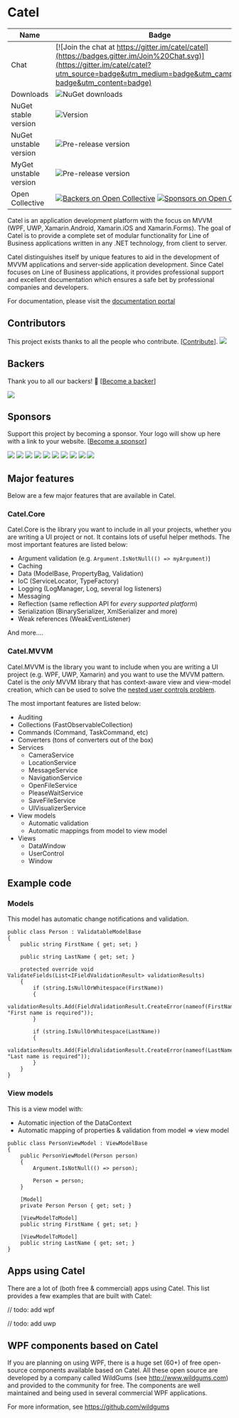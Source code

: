 Catel
=====

Name|Badge
---|---
Chat|[![Join the chat at https://gitter.im/catel/catel](https://badges.gitter.im/Join%20Chat.svg)](https://gitter.im/catel/catel?utm_source=badge&utm_medium=badge&utm_campaign=pr-badge&utm_content=badge)
Downloads|![NuGet downloads](https://img.shields.io/nuget/dt/catel.core.svg)
NuGet stable version|![Version](https://img.shields.io/nuget/v/catel.core.svg)
NuGet unstable version|![Pre-release version](https://img.shields.io/nuget/vpre/catel.core.svg)
MyGet unstable version|![Pre-release version](https://img.shields.io/myget/catel/vpre/catel.core.svg)
Open Collective|[![Backers on Open Collective](https://opencollective.com/Catel/backers/badge.svg)](#backers) [![Sponsors on Open Collective](https://opencollective.com/Catel/sponsors/badge.svg)](#sponsors)

Catel is an application development platform with the focus on MVVM (WPF, UWP, Xamarin.Android, Xamarin.iOS and Xamarin.Forms). 
The goal of Catel is to provide a complete set of modular functionality for Line of Business applications written in any .NET 
technology, from client to server.

Catel distinguishes itself by unique features to aid in the development of MVVM applications and server-side application 
development. Since Catel focuses on Line of Business applications, it provides professional support and excellent documentation 
which ensures a safe bet by professional companies and developers.

For documentation, please visit the [documentation portal](https://docs.catelproject.com)

## Contributors

This project exists thanks to all the people who contribute. [[Contribute](CONTRIBUTING.md)].
<a href="graphs/contributors"><img src="https://opencollective.com/Catel/contributors.svg?width=890&button=false" /></a>

## Backers

Thank you to all our backers! 🙏 [[Become a backer](https://opencollective.com/Catel#backer)]

<a href="https://opencollective.com/Catel#backers" target="_blank"><img src="https://opencollective.com/Catel/backers.svg?width=890"></a>

## Sponsors

Support this project by becoming a sponsor. Your logo will show up here with a link to your website. [[Become a sponsor](https://opencollective.com/Catel#sponsor)]

<a href="https://opencollective.com/Catel/sponsor/0/website" target="_blank"><img src="https://opencollective.com/Catel/sponsor/0/avatar.svg"></a>
<a href="https://opencollective.com/Catel/sponsor/1/website" target="_blank"><img src="https://opencollective.com/Catel/sponsor/1/avatar.svg"></a>
<a href="https://opencollective.com/Catel/sponsor/2/website" target="_blank"><img src="https://opencollective.com/Catel/sponsor/2/avatar.svg"></a>
<a href="https://opencollective.com/Catel/sponsor/3/website" target="_blank"><img src="https://opencollective.com/Catel/sponsor/3/avatar.svg"></a>
<a href="https://opencollective.com/Catel/sponsor/4/website" target="_blank"><img src="https://opencollective.com/Catel/sponsor/4/avatar.svg"></a>
<a href="https://opencollective.com/Catel/sponsor/5/website" target="_blank"><img src="https://opencollective.com/Catel/sponsor/5/avatar.svg"></a>
<a href="https://opencollective.com/Catel/sponsor/6/website" target="_blank"><img src="https://opencollective.com/Catel/sponsor/6/avatar.svg"></a>
<a href="https://opencollective.com/Catel/sponsor/7/website" target="_blank"><img src="https://opencollective.com/Catel/sponsor/7/avatar.svg"></a>
<a href="https://opencollective.com/Catel/sponsor/8/website" target="_blank"><img src="https://opencollective.com/Catel/sponsor/8/avatar.svg"></a>
<a href="https://opencollective.com/Catel/sponsor/9/website" target="_blank"><img src="https://opencollective.com/Catel/sponsor/9/avatar.svg"></a>

## Major features

Below are a few major features that are available in Catel.

### Catel.Core

Catel.Core is the library you want to include in all your projects, whether you are writing a UI project or not. It contains lots of useful helper methods. The
most important features are listed below:

- Argument validation (e.g. `Argument.IsNotNull(() => myArgument)`)
- Caching
- Data (ModelBase, PropertyBag, Validation)
- IoC (ServiceLocator, TypeFactory)
- Logging (LogManager, Log, several log listeners)
- Messaging
- Reflection (same reflection API for *every supported platform*)
- Serialization (BinarySerializer, XmlSerializer and more)
- Weak references (WeakEventListener)

And more.... 

### Catel.MVVM

Catel.MVVM is the library you want to include when you are writing a UI project (e.g. WPF, UWP, Xamarin) and you want to use the MVVM pattern. Catel is the *only* MVVM library that has context-aware view and view-model creation, which can be used to solve the [nested user controls problem](http://docs.catelproject.com/vnext/introduction/mvvm/introduction-to-nested-user-controls-problem/). 

The most important
features are listed below:

- Auditing
- Collections (FastObservableCollection)
- Commands (Command, TaskCommand, etc)
- Converters (tons of converters out of the box)
- Services
	- CameraService	
	- LocationService
	- MessageService
	- NavigationService
	- OpenFileService
	- PleaseWaitService
	- SaveFileService
	- UIVisualizerService
- View models
	- Automatic validation
	- Automatic mappings from model to view model
- Views
	- DataWindow
	- UserControl
	- Window

## Example code

### Models

This model has automatic change notifications and validation.

```
public class Person : ValidatableModelBase
{
    public string FirstName { get; set; }

    public string LastName { get; set; }

    protected override void ValidateFields(List<IFieldValidationResult> validationResults)
    {
        if (string.IsNullOrWhitespace(FirstName))
        {
            validationResults.Add(FieldValidationResult.CreateError(nameof(FirstName), "First name is required"));
        }

        if (string.IsNullOrWhitespace(LastName))
        {
            validationResults.Add(FieldValidationResult.CreateError(nameof(LastName), "Last name is required"));
        }
    }    
}
```

### View models

This is a view model with:

- Automatic injection of the DataContext
- Automatic mapping of properties & validation from model => view model

```
public class PersonViewModel : ViewModelBase
{
    public PersonViewModel(Person person)
    {
        Argument.IsNotNull(() => person);

        Person = person;
    }

    [Model]
    private Person Person { get; set; }

    [ViewModelToModel]
    public string FirstName { get; set; }

    [ViewModelToModel]
    public string LastName { get; set; }
}
```

## Apps using Catel

There are a lot of (both free & commercial) apps using Catel. This list provides a few examples that are built 
with Catel:

// todo: add wpf

// todo: add uwp

## WPF components based on Catel

If you are planning on using WPF, there is a huge set (60+) of free open-source components 
available based on Catel. All these open source are developed by a company called WildGums 
(see http://www.wildgums.com) and provided to the community for free. The components are well 
maintained and being used in several commercial WPF applications.

For more information, see https://github.com/wildgums